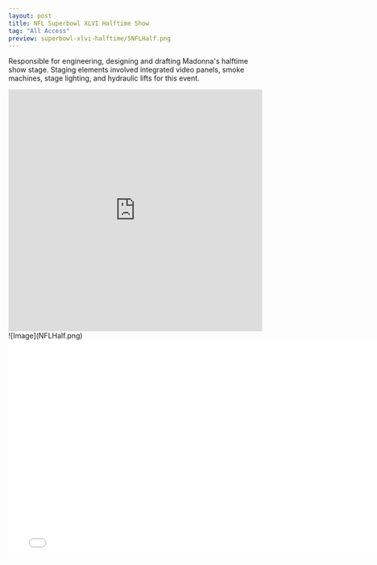```yaml
---
layout: post
title: NFL Superbowl XLVI Halftime Show
tag: "All Access"
preview: superbowl-xlvi-halftime/5NFLHalf.png
---
```

Responsible for engineering, designing and drafting Madonna's halftime show stage. Staging elements involved integrated video panels, smoke machines, stage lighting, and hydraulic lifts for this event.

<iframe frameborder="0" scrolling="no" height="480" width="100%" src="https://www.youtube.com/embed/xPIiaSnYV5E?color=white&theme=light"></iframe>
![Image](NFLHalf.png)
<iframe width="770" height="434" src="//www.youtube.com/embed/(video code)?theme=light&modestbranding=1&autohide=1&showinfo=0&controls=0&rel=0&vq=hd1080" frameborder="0" allowfullscreen></iframe>
